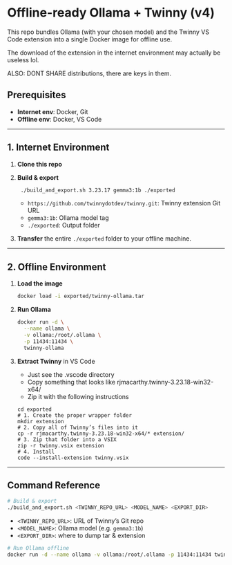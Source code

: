 # Offline-ready Ollama + Twinny (v4)

This repo bundles Ollama (with your chosen model) and the Twinny VS Code extension into a single Docker image for offline use.

The download of the extension in the internet environment may actually be useless lol.

ALSO: DONT SHARE distributions, there are keys in them.

## Prerequisites

- **Internet env**: Docker, Git  
- **Offline env**: Docker, VS Code

---

## 1. Internet Environment

1. **Clone this repo**  

2. **Build & export**  
   ```bash
    ./build_and_export.sh 3.23.17 gemma3:1b ./exported
   ```
   - `https://github.com/twinnydotdev/twinny.git`: Twinny extension Git URL  
   - `gemma3:1b`: Ollama model tag  
   - `./exported`: Output folder

3. **Transfer** the entire `./exported` folder to your offline machine.

---

## 2. Offline Environment

1. **Load the image**  
   ```bash
   docker load -i exported/twinny-ollama.tar
   ```

2. **Run Ollama**  
   ```bash
   docker run -d \
     --name ollama \
     -v ollama:/root/.ollama \
     -p 11434:11434 \
     twinny-ollama
   ```

3. **Extract Twinny** in VS Code  
   - Just see the .vscode directory
   - Copy something that looks like rjmacarthy.twinny-3.23.18-win32-x64/
   - Zip it with the following instructions
   ```
   cd exported
   # 1. Create the proper wrapper folder
   mkdir extension
   # 2. Copy all of Twinny’s files into it
   cp -r rjmacarthy.twinny-3.23.18-win32-x64/* extension/
   # 3. Zip that folder into a VSIX
   zip -r twinny.vsix extension
   # 4. Install
   code --install-extension twinny.vsix
   ```


---

## Command Reference

```bash
# Build & export
./build_and_export.sh <TWINNY_REPO_URL> <MODEL_NAME> <EXPORT_DIR>
```
- `<TWINNY_REPO_URL>`: URL of Twinny’s Git repo  
- `<MODEL_NAME>`: Ollama model (e.g. `gemma3:1b`)  
- `<EXPORT_DIR>`: where to dump tar & extension

```bash
# Run Ollama offline
docker run -d --name ollama -v ollama:/root/.ollama -p 11434:11434 twinny-ollama
```
